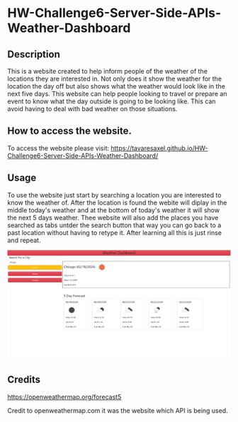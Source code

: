 # HW-Challenge6-Server-Side-APIs-Weather-Dashboard

## Description

This is a website created to help inform people of the weather of the locations they are interested in. Not only does it show the weather for the location the day off but also shows what the weather would look like in the next five days. This website can help people looking to travel or prepare an event to know what the day outside is going to be looking like. This can avoid having to deal with bad weather on those situations.

## How to access the website.

To access the website please visit: https://tavaresaxel.github.io/HW-Challenge6-Server-Side-APIs-Weather-Dashboard/

## Usage 

To use the website just start by searching a location you are interested to know the weather of. After the location is found the webite will diplay in the middle today's weather and at the bottom of today's weather it will show the next 5 days weather. Thee website will also add the places you have searched as tabs untder the search button that way you can go back to a past location without having to retype it. After learning all this is just rinse and repeat.


![website](./assets/images/Screenshot%202024-02-18%20133626.png)
    

## Credits

https://openweathermap.org/forecast5

Credit to openweathermap.com it was the website which API is being used.